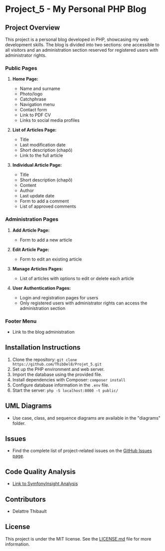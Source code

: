 # Project_5 - My Personal PHP Blog

## Project Overview
This project is a personal blog developed in PHP, showcasing my web development skills. The blog is divided into two sections: one accessible to all visitors and an administration section reserved for registered users with administrator rights.

### Public Pages
1. **Home Page:**
   - Name and surname
   - Photo/logo
   - Catchphrase
   - Navigation menu
   - Contact form
   - Link to PDF CV
   - Links to social media profiles

2. **List of Articles Page:**
   - Title
   - Last modification date
   - Short description (chapô)
   - Link to the full article

3. **Individual Article Page:**
   - Title
   - Short description (chapô)
   - Content
   - Author
   - Last update date
   - Form to add a comment
   - List of approved comments

### Administration Pages
1. **Add Article Page:**
   - Form to add a new article

2. **Edit Article Page:**
   - Form to edit an existing article

3. **Manage Articles Pages:**
   - List of articles with options to edit or delete each article

4. **User Authentication Pages:**
   - Login and registration pages for users
   - Only registered users with administrator rights can access the administration section

### Footer Menu
- Link to the blog administration

## Installation Instructions
1. Clone the repository: `git clone https://github.com/ThibDel8/Projet_5.git`
2. Set up the PHP environment and web server.
3. Import the database using the provided file.
4. Install dependencies with Composer: `composer install`
5. Configure database information in the `.env` file.
6. Start the server: `php -S localhost:8000 -t public/`

## UML Diagrams
- Use case, class, and sequence diagrams are available in the "diagrams" folder.

## Issues
- Find the complete list of project-related issues on the [GitHub Issues page](https://github.com/ThibDel8/Projet_5/issues).

## Code Quality Analysis
- [Link to SymfonyInsight Analysis](https://insight.symfony.com/projects/e6a6f7dc-5196-4777-b491-ef7b49ff1bb6)

## Contributors
- Delattre Thibault

## License
This project is under the MIT license. See the [LICENSE.md](LICENSE.md) file for more information.
